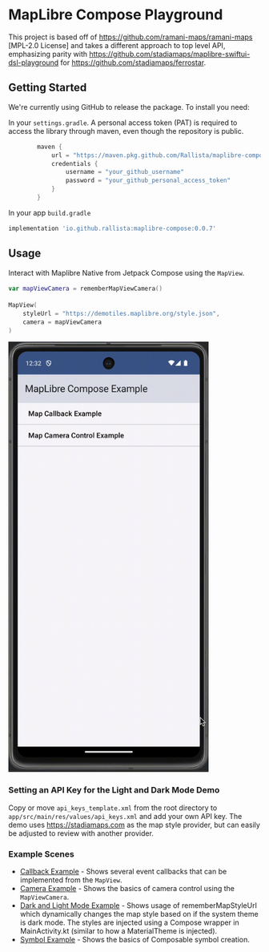 # MapLibre Compose Playground

This project is based off of <https://github.com/ramani-maps/ramani-maps> [MPL-2.0 License] and takes a different approach to top level API, emphasizing parity with <https://github.com/stadiamaps/maplibre-swiftui-dsl-playground> for <https://github.com/stadiamaps/ferrostar>.

## Getting Started

We're currently using GitHub to release the package. To install you need: 

In your `settings.gradle`. A personal access token (PAT) is required to access the library through maven, even though the repository is public. 

```groovy
        maven {
            url = "https://maven.pkg.github.com/Rallista/maplibre-compose-playground"
            credentials {
                username = "your_github_username"
                password = "your_github_personal_access_token" 
            }
        }
```

In your app `build.gradle`

```groovy
implementation 'io.github.rallista:maplibre-compose:0.0.7'
```

## Usage

Interact with Maplibre Native from Jetpack Compose using the `MapView`.

```swift
var mapViewCamera = rememberMapViewCamera()

MapView(
    styleUrl = "https://demotiles.maplibre.org/style.json",
    camera = mapViewCamera
)
```

<img src="maplibre-compose-demo.gif" width="400" alt="Demo Animation"/>

### Setting an API Key for the Light and Dark Mode Demo

Copy or move `api_keys_template.xml` from the root directory to `app/src/main/res/values/api_keys.xml` and add your own API key. The demo uses https://stadiamaps.com as the map style provider, but can easily be adjusted to review with another provider.

### Example Scenes

* [Callback Example](app/src/main/java/com/maplibre/example/examples/CameraExample.kt) - Shows several event callbacks that can be implemented from the `MapView`.
* [Camera Example](app/src/main/java/com/maplibre/example/examples/CameraExample.kt) - Shows the basics of camera control using the `MapViewCamera`.
* [Dark and Light Mode Example](app/src/main/java/com/maplibre/example/examples/DarkAndLightModeExample.kt) - Shows usage of rememberMapStyleUrl which dynamically changes the map style based on if the system theme is dark mode. The styles are injected using a Compose wrapper in MainActivity.kt (similar to how a MaterialTheme is injected).
* [Symbol Example](app/src/main/java/com/maplibre/example/examples/SymbolExample.kt) - Shows the basics of Composable symbol creation. 
